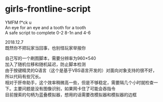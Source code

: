 # girls-frontline-script
YMFM f*ck u  
An eye for an eye and a tooth for a tooth  
A safe script to complete 0-2 8-1n and 4-6  

2018.12.7  
既然你不把玩家当回事，也别怪玩家举报你    

自己写的一个刷图脚本，需要分辨率为960×540  
加入了随机位移和随机延迟，防止脚本检测  
由于按键精灵的Q语言（这个是基于VBS语言开发的）对面向对象支持的很不好，所以代码有些冗长。  
相对于肝帝助手，这个效率稍微高一些，但是不够稳定，需要隔几个小时就检查一下。主要问题是没有图像识别，如果网卡住了可能会吞指令  
目前搜索的句柄为蓝叠模拟器，想用的话需要改模拟器和模拟器的边框  
